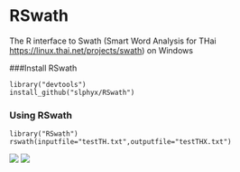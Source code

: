 # RSwath
The R interface to Swath (Smart Word Analysis for THai https://linux.thai.net/projects/swath) on Windows

###Install RSwath
```{r install_devtools, eval=FALSE}
library("devtools")
install_github("slphyx/RSwath")
```

### Using RSwath
```{r eval=FALSE}
library("RSwath")
rswath(inputfile="testTH.txt",outputfile="testTHX.txt")
```
![](http://www.sakngoi.com/wp-content/uploads/2017/05/swath.png)
![](http://www.sakngoi.com/wp-content/uploads/rswathexample.png)
